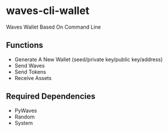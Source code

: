 # waves-cli-wallet
Waves Wallet Based On Command Line
## Functions
- Generate A New Wallet (seed/private key/public key/address)
- Send Waves
- Send Tokens
- Receive Assets
## Required Dependencies
- PyWaves
- Random
- System
